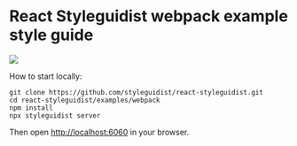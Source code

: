 # React Styleguidist webpack example style guide

![](https://d3vv6lp55qjaqc.cloudfront.net/items/0U313M3L0p120g2Y1y3J/Image%202016-04-12%20at%207.25.03%20PM.png)

How to start locally:

```
git clone https://github.com/styleguidist/react-styleguidist.git
cd react-styleguidist/examples/webpack
npm install
npx styleguidist server
```

Then open [http://localhost:6060](http://localhost:6060) in your browser.
